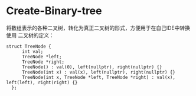# Create-Binary-tree
将数组表示的各种二叉树，转化为真正二叉树的形式，方便用于在自己IDE中转换使用
二叉树的定义：
```
struct TreeNode {
      int val;
      TreeNode *left;
      TreeNode *right;
      TreeNode() : val(0), left(nullptr), right(nullptr) {}
      TreeNode(int x) : val(x), left(nullptr), right(nullptr) {}
      TreeNode(int x, TreeNode *left, TreeNode *right) : val(x), left(left), right(right) {}
  };
```
